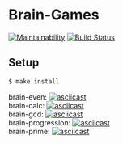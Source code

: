 # Brain-Games

[![Maintainability](https://api.codeclimate.com/v1/badges/4a0055d0c79aa2815755/maintainability)](https://codeclimate.com/github/Baytser/frontend-project-lvl1/maintainability)
[![Build Status](https://travis-ci.com/Baytser/frontend-project-lvl1.svg?branch=master)](https://travis-ci.com/Baytser/frontend-project-lvl1)

## Setup

```sh
$ make install
```

brain-even:
[![asciicast](https://asciinema.org/a/258984.svg)](https://asciinema.org/a/258984)
<br>
brain-calc:
[![asciicast](https://asciinema.org/a/259157.svg)](https://asciinema.org/a/259157)
<br>
brain-gcd:
[![asciicast](https://asciinema.org/a/259158.svg)](https://asciinema.org/a/259158)
<br>
brain-progression:
[![asciicast](https://asciinema.org/a/259169.svg)](https://asciinema.org/a/259169)
<br>
brain-prime:
[![asciicast](https://asciinema.org/a/259189.svg)](https://asciinema.org/a/259189)
